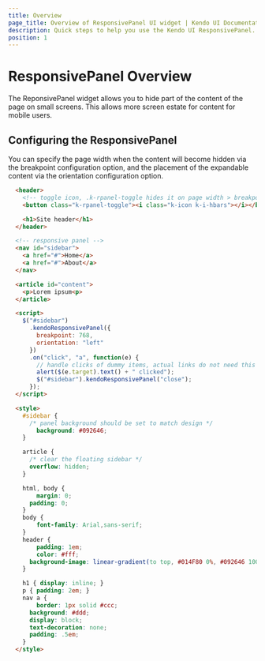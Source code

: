 ```yaml
---
title: Overview
page_title: Overview of ResponsivePanel UI widget | Kendo UI Documentation
description: Quick steps to help you use the Kendo UI ResponsivePanel.
position: 1
---
```


# ResponsivePanel Overview

The ReponsivePanel widget allows you to hide part of the content of the page on small screens.
This allows more screen estate for content for mobile users.

## Configuring the ResponsivePanel

You can specify the page width when the content will become hidden via the breakpoint configuration option, and the placement of the expandable content via the orientation configuration option.

```html
  <header>
    <!-- toggle icon, .k-rpanel-toggle hides it on page width > breakpoint -->
    <button class="k-rpanel-toggle"><i class="k-icon k-i-hbars"></i></button>

    <h1>Site header</h1>
  </header>

  <!-- responsive panel -->
  <nav id="sidebar">
    <a href="#">Home</a>
    <a href="#">About</a>
  </nav>

  <article id="content">
    <p>Lorem ipsum<p>
  </article>

  <script>
    $("#sidebar")
      .kendoResponsivePanel({
        breakpoint: 768,
        orientation: "left"
      })
      .on("click", "a", function(e) {
        // handle clicks of dummy items, actual links do not need this
        alert($(e.target).text() + " clicked");
        $("#sidebar").kendoResponsivePanel("close");
      });
  </script>

  <style>
    #sidebar {
      /* panel background should be set to match design */
        background: #092646;
    }

    article {
      /* clear the floating sidebar */
      overflow: hidden;
    }

    html, body {
        margin: 0;
      padding: 0;
    }
    body {
        font-family: Arial,sans-serif;
    }
    header {
        padding: 1em;
        color: #fff;
      background-image: linear-gradient(to top, #014F80 0%, #092646 100%);
    }

    h1 { display: inline; }
    p { padding: 2em; }
    nav a {
        border: 1px solid #ccc;
      background: #ddd;
      display: block;
      text-decoration: none;
      padding: .5em;
    }
  </style>
```
